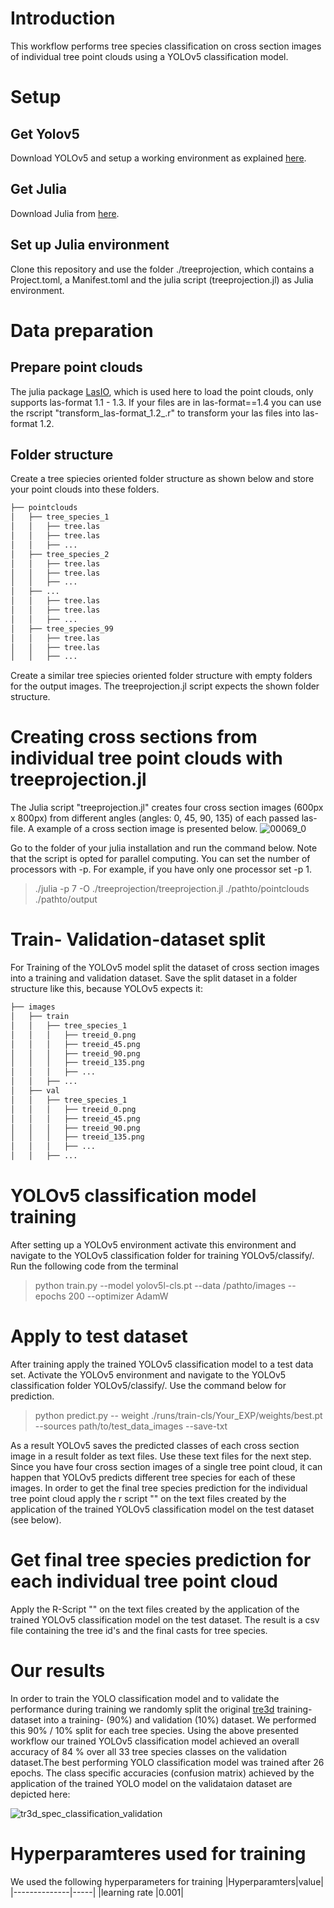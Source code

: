 # Introduction
This workflow performs tree species classification on cross section images of individual tree point clouds using a YOLOv5 classification model. 

# Setup
## Get Yolov5
Download YOLOv5 and setup a working environment as explained [here](https://github.com/ultralytics/yolov5).

## Get Julia
Download Julia from [here](https://julialang.org/downloads/).

## Set up Julia environment
Clone this repository and use the folder ./treeprojection, which contains a Project.toml, a Manifest.toml and the julia script (treeprojection.jl) as Julia environment.

# Data preparation 
## Prepare point clouds
The julia package [LasIO](https://github.com/visr/LasIO.jl), which is used here to load the point clouds, only supports las-format 1.1 - 1.3. If your files are in las-format==1.4 you can use the rscript "transform_las-format_1.2_.r" to transform your las files into las-format 1.2.

## Folder structure
Create a tree spiecies oriented folder structure as shown below and store your point clouds into these folders.

```bash
├── pointclouds
│   ├── tree_species_1
│   │   ├── tree.las
│   │   ├── tree.las
│   │   ├── ...
│   ├── tree_species_2
│   │   ├── tree.las
│   │   ├── tree.las
│   │   ├── ...
│   ├── ...
│   │   ├── tree.las
│   │   ├── tree.las
│   │   ├── ...
│   ├── tree_species_99
│   │   ├── tree.las
│   │   ├── tree.las
│   │   ├── ...
```
Create a similar tree spiecies oriented folder structure with empty folders for the output images. The treeprojection.jl script expects the shown folder structure. 

# Creating cross sections from individual tree point clouds with treeprojection.jl
The Julia script "treeprojection.jl" creates four cross section images (600px x 800px) from different angles (angles: 0, 45, 90, 135) of each passed las-file. A example of a cross section image is presented below.
![00069_0](https://user-images.githubusercontent.com/78412402/226636637-7d45849d-55ef-4d1f-8f39-362403407133.png)

Go to the folder of your julia installation and run the command below. Note that the script is opted for parallel computing. You can set the number of processors with -p. For example, if you have only one processor set -p 1. 

> ./julia -p 7 -O ./treeprojection/treeprojection.jl ./pathto/pointclouds ./pathto/output

# Train- Validation-dataset split
For Training of the YOLOv5 model split the dataset of cross section images into a training and validation dataset.
 Save the split dataset in a folder structure like this, because YOLOv5 expects it:

```bash
├── images
│   ├── train
│   │   ├── tree_species_1
│   │   │   ├── treeid_0.png
│   │   │   ├── treeid_45.png
│   │   │   ├── treeid_90.png
│   │   │   ├── treeid_135.png
│   │   │   ├── ...
│   │   ├── ...
│   ├── val
│   │   ├── tree_species_1
│   │   │   ├── treeid_0.png
│   │   │   ├── treeid_45.png
│   │   │   ├── treeid_90.png
│   │   │   ├── treeid_135.png
│   │   │   ├── ...
│   │   ├── ...

```

# YOLOv5 classification model training
After setting up a YOLOv5 environment activate this environment and navigate to the YOLOv5 classification folder for training YOLOv5/classify/.
Run the following code from the terminal

> python train.py --model yolov5l-cls.pt --data /pathto/images --epochs 200 --optimizer AdamW

# Apply to test dataset
After training apply the trained YOLOv5 classification model to a test data set. Activate the YOLOv5 environment and navigate to the YOLOv5 classification folder YOLOv5/classify/. Use the command below for prediction.

> python predict.py -- weight ./runs/train-cls/Your_EXP/weights/best.pt --sources path/to/test_data_images --save-txt

As a result YOLOv5 saves the predicted classes of each cross section image in a result folder as text files. Use these text files for the next step. Since you have four cross section images of a single tree point cloud, it can happen that YOLOv5 predicts different tree species for each of these images. In order to get the final tree species prediction for the individual tree point cloud apply the r script "" on the text files created by the application of the trained YOLOv5 classification model on the test dataset (see below). 

# Get final tree species prediction for each individual tree point cloud
Apply the R-Script "" on the text files created by the application of the trained YOLOv5 classification model on the test dataset. The result is a csv file containing the tree id's and the final casts for tree species. 

# Our results
In order to train the YOLO classification model and to validate the performance during training we randomly split the original [tre3d](https://github.com/stefp/Tr3D_species) training-dataset into a training- (90%) and validation (10%) dataset. We performed this 90% / 10% split for each tree species.
Using the above presented workflow our trained YOLOv5 classification model achieved an overall accuracy of 84 % over all 33 tree species classes on the validation dataset.The best performing YOLO classification model was trained after 26 epochs. The class specific accuracies (confusion matrix) achieved by the application of the trained YOLO model on the validataion dataset are depicted here:

![tr3d_spec_classification_validation](https://user-images.githubusercontent.com/78412402/226630824-a4b1ffc8-60a2-4040-95b5-c702de010ff4.png)


# Hyperparamteres used for training 
We used the following hyperparameters for training
|Hyperparamters|value|
|--------------|-----|
|learning rate |0.001|


